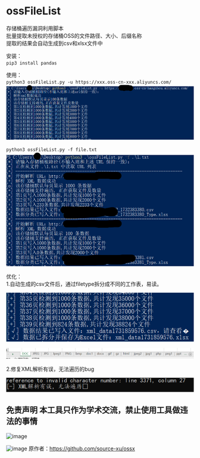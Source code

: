 # ossFileList

存储桶遍历漏洞利用脚本  
批量提取未授权的存储桶OSS的文件路径、大小、后缀名称  
提取的结果会自动生成到csv和xlsx文件中  

安装：  
`pip3 install pandas`

使用：   
`python3 ossFileList.py -u https://xxx.oss-cn-xxx.aliyuncs.com/`  
![use](https://raw.githubusercontent.com/d1sbb/ossFileList/refs/heads/main/assets/use.png)
 
`python3 ossFileList.py -f file.txt`  
![use](https://raw.githubusercontent.com/d1sbb/ossFileList/refs/heads/main/assets/-f.png)

优化：  
1.自动生成的csv文件后，通过filetype拆分成不同的工作表，易读。

![lizi](https://raw.githubusercontent.com/d1sbb/ossFileList/refs/heads/main/assets/lizi.png)

![通过filetype分成不同工作表](https://raw.githubusercontent.com/d1sbb/ossFileList/refs/heads/main/assets/%E9%80%9A%E8%BF%87filetype%E5%88%86%E6%88%90%E4%B8%8D%E5%90%8C%E5%B7%A5%E4%BD%9C%E8%A1%A8.png)

2.修复XML解析有误，无法遍历的bug

![XML解析有误](https://raw.githubusercontent.com/d1sbb/ossFileList/refs/heads/main/assets/XML%E8%A7%A3%E6%9E%90%E6%9C%89%E8%AF%AF.png)


免责声明
本工具只作为学术交流，禁止使用工具做违法的事情
----------------------------

![image](https://github.com/source-xu/oss-x/assets/56073532/592ff801-d27a-4fba-b664-91537c8312c4)

![image](https://github.com/source-xu/oss-x/assets/56073532/54dffeb3-5590-44da-9834-de261d912bb3)
原作者：https://github.com/source-xu/ossx